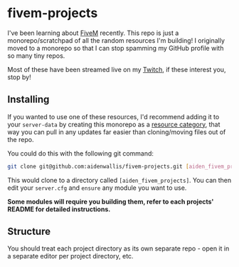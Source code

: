 # fivem-projects

I've been learning about [FiveM](https://fivem.net/) recently. This repo is just a monorepo/scratchpad of all the random resources I'm building! I originally moved to a monorepo so that I can stop spamming my GitHub profile with so many tiny repos.

Most of these have been streamed live on my [Twitch](https://twitch.tv/Aiden), if these interest you, stop by!

## Installing

If you wanted to use one of these resources, I'd recommend adding it to your `server-data` by creating this monorepo as a [resource category](https://docs.fivem.net/docs/scripting-manual/introduction/introduction-to-resources/#resource-directories), that way you can pull in any updates far easier than cloning/moving files out of the repo.

You could do this with the following git command:

```bash
git clone git@github.com:aidenwallis/fivem-projects.git [aiden_fivem_projects]
```

This would clone to a directory called `[aiden_fivem_projects]`. You can then edit your `server.cfg` and `ensure` any module you want to use.

**Some modules will require you building them, refer to each projects' README for detailed instructions.**

## Structure

You should treat each project directory as its own separate repo - open it in a separate editor per project directory, etc.

